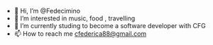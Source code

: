 - 👋 Hi, I’m @Fedecimino
- 👀 I’m interested in music, food , travelling
- 🌱 I’m currently studing to become a software developer with CFG
- 📫 How to reach me cfederica88@gmail.com

<!---
Fedecimino/Fedecimino is a ✨ special ✨ repository because its `README.md` (this file) appears on your GitHub profile.
You can click the Preview link to take a look at your changes.
--->
